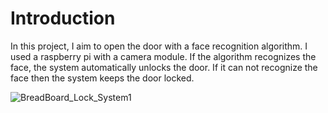 # Introduction

In this project, I aim to open the door with a face recognition algorithm. I used a raspberry pi with a camera module. If the algorithm recognizes the face, the system automatically unlocks the door. If it can not recognize the face then the system keeps the door locked.

![BreadBoard_Lock_System1](https://user-images.githubusercontent.com/69834549/144778004-46528086-7e68-4e47-9d0e-a3f34e72e90d.png)

